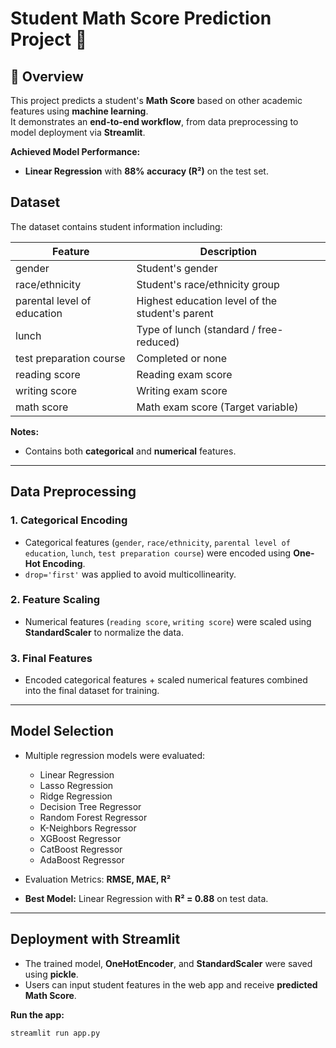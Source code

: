 # Student Math Score Prediction Project 🎯

## 📌 Overview
This project predicts a student's **Math Score** based on other academic features using **machine learning**.  
It demonstrates an **end-to-end workflow**, from data preprocessing to model deployment via **Streamlit**.

**Achieved Model Performance:**  
- **Linear Regression** with **88% accuracy (R²)** on the test set.


## Dataset
The dataset contains student information including:

| Feature | Description |
|---------|-------------|
| gender | Student's gender |
| race/ethnicity | Student's race/ethnicity group |
| parental level of education | Highest education level of the student's parent |
| lunch | Type of lunch (standard / free-reduced) |
| test preparation course | Completed or none |
| reading score | Reading exam score |
| writing score | Writing exam score |
| math score | Math exam score (Target variable) |

**Notes:**  
- Contains both **categorical** and **numerical** features.  

---

## Data Preprocessing

### 1. Categorical Encoding
- Categorical features (`gender`, `race/ethnicity`, `parental level of education`, `lunch`, `test preparation course`) were encoded using **One-Hot Encoding**.  
- `drop='first'` was applied to avoid multicollinearity.

### 2. Feature Scaling
- Numerical features (`reading score`, `writing score`) were scaled using **StandardScaler** to normalize the data.

### 3. Final Features
- Encoded categorical features + scaled numerical features combined into the final dataset for training.

---

## Model Selection
- Multiple regression models were evaluated:  
  - Linear Regression  
  - Lasso Regression  
  - Ridge Regression  
  - Decision Tree Regressor  
  - Random Forest Regressor  
  - K-Neighbors Regressor  
  - XGBoost Regressor  
  - CatBoost Regressor  
  - AdaBoost Regressor  

- Evaluation Metrics: **RMSE, MAE, R²**  
- **Best Model:** Linear Regression with **R² = 0.88** on test data.

---

## Deployment with Streamlit
- The trained model, **OneHotEncoder**, and **StandardScaler** were saved using **pickle**.  
- Users can input student features in the web app and receive **predicted Math Score**.  

**Run the app:**
```bash
streamlit run app.py
